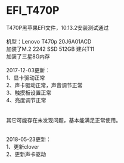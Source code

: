 # EFI_T470P
T470P黑苹果EFI文件，10.13.2安装测试通过</br>
</br>
机型：Lenovo T470p 20J6A01ACD</br>
加装了M.2 2242 SSD 512GB 建兴T11</br>
加装了三星8G内存</br>
</br>
2017-12-03更新：</br>
1、显卡驱动正常</br>
2、声卡驱动正常，声音调节正常</br>
3、触摸板设置正常</br>
4、亮度调节正常</br>
</br>
</br>
其它可能存在未发现问题，基本能满足正常使用。</br>

</br>
2018-05-23更新：</br>
1、更新clover</br>
2、更新声卡驱动</br>
</br>